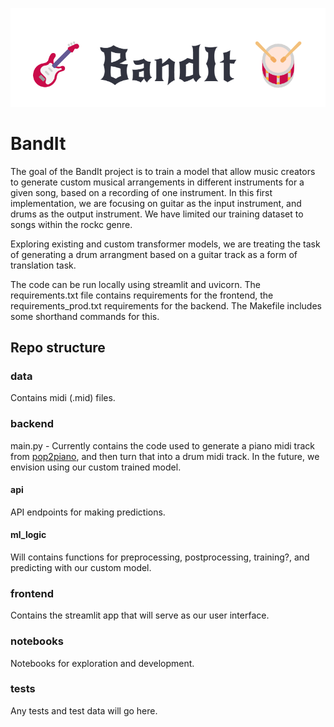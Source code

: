 ![logo](./logo.png)

# BandIt
The goal of the BandIt project is to train a model that allow music creators to generate custom musical arrangements in different instruments for a given song, based on a recording of one instrument. In this first implementation, we are focusing on guitar as the input instrument, and drums as the output instrument. We have  limited our training dataset to songs within the rockc genre.

Exploring existing and custom transformer models, we are treating the task of generating a drum arrangment based on a guitar track as a form of translation task.

The code can be run locally using streamlit and uvicorn. The requirements.txt file contains requirements for the frontend, the requirements_prod.txt requirements for the backend. The Makefile includes some shorthand commands for this.

## Repo structure
### data
Contains midi (.mid) files.
### backend
main.py - Currently contains the code used to generate a piano midi track from [pop2piano](https://huggingface.co/sweetcocoa/pop2piano), and then turn that into a drum midi track. In the future, we envision using our custom trained model.
#### api
API endpoints for making predictions.
#### ml_logic
Will contains functions for preprocessing, postprocessing, training?, and predicting with our custom model.
### frontend
Contains the streamlit app that will serve as our user interface.
### notebooks
Notebooks for exploration and development.
### tests
Any tests and test data will go here.
